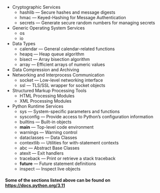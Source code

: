 - Cryptographic Services
  - hashlib — Secure hashes and message digests
  - hmac — Keyed-Hashing for Message Authentication
  - secrets — Generate secure random numbers for managing secrets
- Generic Operating System Services
  - os
  - io
- Data Types
  - calendar — General calendar-related functions
  - heapq — Heap queue algorithm
  - bisect — Array bisection algorithm
  - array — Efficient arrays of numeric values
- Data Compression and Archiving
- Networking and Interprocess Communication
  - socket — Low-level networking interface
  - ssl — TLS/SSL wrapper for socket objects
- Structured Markup Processing Tools
  - HTML Processing Modules
  - XML Processing Modules
- Python Runtime Services
  - sys — System-specific parameters and functions
  - sysconfig — Provide access to Python’s configuration information
  - builtins — Built-in objects
  - __main__ — Top-level code environment
  - warnings — Warning control
  - dataclasses — Data Classes
  - contextlib — Utilities for with-statement contexts
  - abc — Abstract Base Classes
  - atexit — Exit handlers
  - traceback — Print or retrieve a stack traceback
  - __future__ — Future statement definitions
  - inspect — Inspect live objects

#### Some of the sections listed above can be found on https://docs.python.org/3.11